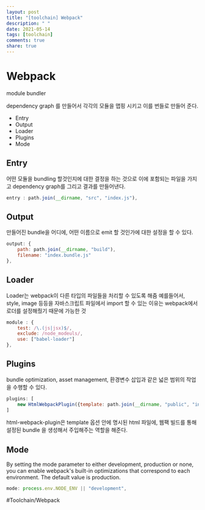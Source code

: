 ```yaml
---
layout: post
title: "[toolchain] Webpack"
description: " "
date: 2021-05-14
tags: [toolchain]
comments: true
share: true
---
```


# Webpack
module bundler

dependency graph 를 만들어서 각각의 모듈을 맵핑 시키고 이를 번들로 만들어 준다.


- Entry
- Output
- Loader
- Plugins
- Mode


## Entry
어떤 모듈을  bundling 할것인지에 대한 결정을 하는 것으로 이에 포함되는 파일을 가지고  dependency graph를 그리고 결과를 만들어낸다.

```javascript
entry : path.join(__dirname, "src", "index.js"),
```

## Output

만들어진  bundle을 어디에, 어떤 이름으로 emit 할 것인가에 대한 설정을 할 수 있다.


```javascript
output: {
	path: path.join(__dirname, "build"), 
	filename: "index.bundle.js"
},

```


## Loader

Loader는 webpack이  다른 타입의 파일들을 처리할 수 있도록 해줌
예를들어서, style, image 등등을 자바스크립트 파일에서  import 할 수 있는 이유는 webpack에서 로더를 설정해줬기 때문에 가능한 것

```javascript
module : {
    test: /\.(js|jsx)$/,
    exclude: /node_modeuls/,
    use: ["babel-loader"]
},
```

## Plugins
bundle optimization, asset management, 환경변수 삽입과 같은 넓은 범위의 작업을 수행할 수 있다.

```javascript
plugins: [
    new HtmlWebpackPlugin({template: path.join(__dirname, "public", "index.html")})
]

```

html-webpack-plugin은   template 옵션 안에 명시된  html 파일에, 웹팩 빌드를 통해 설정된  bundle 을 생성해서 주입해주는 역할을 해준다.


## Mode
By setting the mode parameter to either development, production or none, you can enable webpack's built-in optimizations that correspond to each environment. The default value is production.


```javascript
mode: process.env.NODE_ENV || "development",
```



#Toolchain/Webpack


